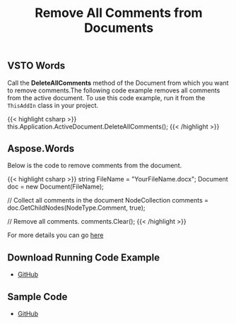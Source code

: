 ﻿---
title: Remove All Comments from Documents
second_title: Aspose.Words for .NET
articleTitle: Remove All Comments from Documents
linktitle: Remove All Comments from Documents
description: "Remove all comments from a document easily and fast instead of using VSTO in C#."
type: docs
weight: 130
url: /net/remove-all-comments-from-documents/
---

## VSTO Words

Call the **DeleteAllComments** method of the Document from which you want to remove comments.The following code example removes all comments from the active document. To use this code example, run it from the `ThisAddIn` class in your project.

{{< highlight csharp >}}
this.Application.ActiveDocument.DeleteAllComments();
{{< /highlight >}}

## Aspose.Words

Below is the code to remove comments from the document.

{{< highlight csharp >}}
string FileName = "YourFileName.docx";
Document doc = new Document(FileName);

// Collect all comments in the document
NodeCollection comments = doc.GetChildNodes(NodeType.Comment, true);

// Remove all comments.
comments.Clear();
{{< /highlight >}}

For more details you can go [here](/words/net/working-with-comments/#how-to-extract-or-remove-comments)

## Download Running Code Example

- [GitHub](https://github.com/aspose-words/Aspose.Words-for-.NET/releases/tag/AsposeWordsForVSTOv1.1)

## Sample Code

- [GitHub](https://github.com/aspose-words/Aspose.Words-for-.NET/tree/master/Plugins/Aspose.Words%20Vs%20VSTO%20Word/Code%20Comparison%20of%20Common%20Features/Remove%20All%20Comments%20from%20Documents)
